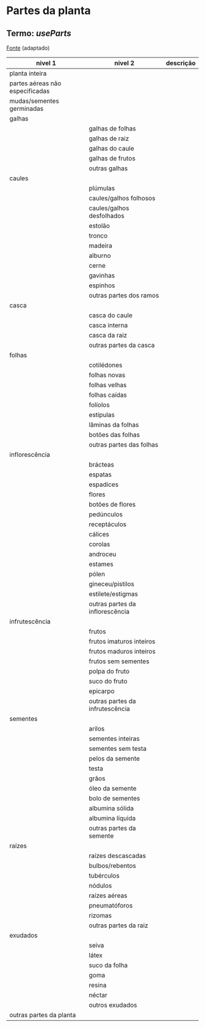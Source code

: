 # Partes da planta
## Termo: ___useParts___

[Fonte](https://www.kew.org/tdwguses/rpt1MasterList.htm) (adaptado)

| nivel 1 | nivel 2 | descrição |
| --- | --- | --- |
| planta inteira |||
| partes aéreas não especificadas |||
|mudas/sementes germinadas |||
| galhas |||
|| galhas de folhas ||
|| galhas de raiz ||
|| galhas do caule ||
|| galhas de frutos ||
|| outras galhas ||
| caules |||
|| plúmulas ||
|| caules/galhos folhosos |
|| caules/galhos desfolhados ||
|| estolão ||
|| tronco ||
|| madeira ||
|| alburno ||
|| cerne ||
|| gavinhas ||
|| espinhos ||
|| outras partes dos ramos ||
| casca |||
|| casca do caule ||
|| casca interna ||
|| casca da raiz ||
|| outras partes da casca ||
| folhas |||
|| cotilédones ||
|| folhas novas ||
|| folhas velhas ||
|| folhas caídas ||
|| folíolos ||
|| estípulas ||
|| lâminas da folhas ||
|| botões das folhas ||
|| outras partes das folhas ||
| inflorescência |||
|| brácteas ||
|| espatas ||
|| espadices ||
|| flores ||
|| botões de flores ||
|| pedúnculos ||
|| receptáculos ||
|| cálices ||
|| corolas ||
|| androceu ||
|| estames ||
|| pólen ||
|| gineceu/pistilos ||
|| estilete/estigmas ||
|| outras partes da inflorescência ||
| infrutescência |||
|| frutos ||
|| frutos imaturos inteiros ||
|| frutos maduros inteiros ||
|| frutos sem sementes ||
|| polpa do fruto ||
|| suco do fruto ||
|| epicarpo ||
|| outras partes da infrutescência ||
| sementes |||
|| arilos ||
|| sementes inteiras ||
|| sementes sem testa ||
|| pelos da semente ||
|| testa ||
|| grãos ||
|| óleo da semente ||
|| bolo de sementes ||
|| albumina sólida ||
|| albumina líquida ||
|| outras partes da semente ||
| raízes |||
|| raízes descascadas ||
|| bulbos/rebentos ||
|| tubérculos ||
|| nódulos ||
|| raízes aéreas ||
|| pneumatóforos ||
|| rizomas ||
|| outras partes da raiz ||
| exudados |||
|| seiva ||
|| látex ||
|| suco da folha ||
|| goma ||
|| resina ||
|| néctar ||
|| outros exudados ||
| outras partes da planta |||



